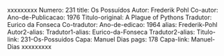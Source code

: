 xxxxxxxxx
Numero: 231
title: Os Possuídos
Autor: Frederik Pohl
Co-autor: 
Ano-de-Publicacao: 1976
Titulo-original: A Plague of Pythons
Tradutor: Eurico da Fonseca
Co-tradutor: 
Ano-de-edicao: 1964
alias: Frederik-Pohl
Autor2-alias: 
Tradutor1-alias: Eurico-da-Fonseca
Tradutor2-alias: 
Titulo-link: 231-Os-Possuidos
Capa: Manuel Dias
pags: 178
Capa-link: Manuel-Dias
xxxxxxxxx